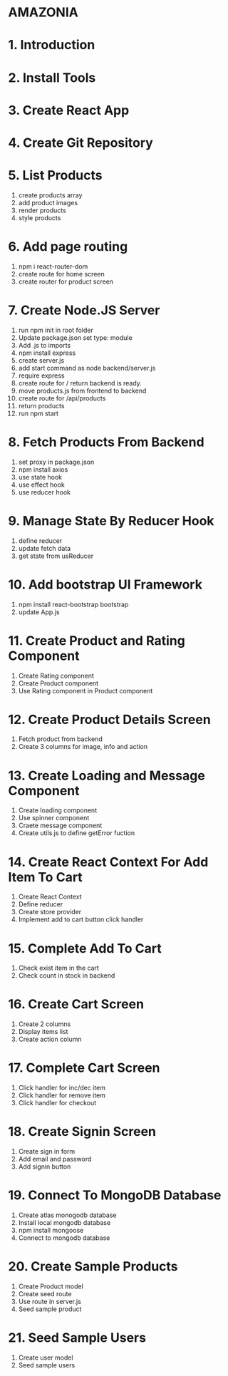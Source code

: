 # AMAZONIA

# 1. Introduction

# 2. Install Tools

# 3. Create React App

# 4. Create Git Repository

# 5. List Products

1. create products array
2. add product images
3. render products
4. style products

# 6. Add page routing

1. npm i react-router-dom
2. create route for home screen
3. create router for product screen

# 7. Create Node.JS Server

1. run npm init in root folder
2. Update package.json set type: module
3. Add .js to imports
4. npm install express
5. create server.js
6. add start command as node backend/server.js
7. require express
8. create route for / return backend is ready.
9. move products.js from frontend to backend
10. create route for /api/products
11. return products
12. run npm start

# 8. Fetch Products From Backend

1. set proxy in package.json
2. npm install axios
3. use state hook
4. use effect hook
5. use reducer hook

# 9. Manage State By Reducer Hook

1. define reducer
2. update fetch data
3. get state from usReducer

# 10. Add bootstrap UI Framework

1. npm install react-bootstrap bootstrap
2. update App.js

# 11. Create Product and Rating Component

1. Create Rating component
2. Create Product component
3. Use Rating component in Product component

# 12. Create Product Details Screen

1. Fetch product from backend
2. Create 3 columns for image, info and action

# 13. Create Loading and Message Component

1. Create loading component
2. Use spinner component
3. Craete message component
4. Create utils.js to define getError fuction

# 14. Create React Context For Add Item To Cart

1. Create React Context
2. Define reducer
3. Create store provider
4. Implement add to cart button click handler

# 15. Complete Add To Cart

1. Check exist item in the cart
2. Check count in stock in backend

# 16. Create Cart Screen

1. Create 2 columns
2. Display items list
3. Create action column

# 17. Complete Cart Screen

1. Click handler for inc/dec item
2. Click handler for remove item
3. Click handler for checkout

# 18. Create Signin Screen

1. Create sign in form
2. Add email and password
3. Add signin button

# 19. Connect To MongoDB Database

1. Create atlas monogodb database
2. Install local mongodb database
3. npm install mongoose
4. Connect to mongodb database

# 20. Create Sample Products

1. Create Product model
2. Create seed route
3. Use route in server.js
4. Seed sample product

# 21. Seed Sample Users

1. Create user model
2. Seed sample users
